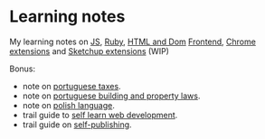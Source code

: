 # Learning notes

My learning notes on [JS](notes-native%20methods%2C%20tricks%20%26%20quirks.js), [Ruby](notes-native%20methods%2C%20tricks%20%26%20quirks.rb), [HTML and Dom](notes-js%20dom%20%26%20html.html) [Frontend](notes-js%20frontend%20frameworks.js), [Chrome extensions](notes-chrome%20extensions.js) and [Sketchup extensions](notes-sketchup%20extensions.rb) (WIP)

Bonus:

- note on [portuguese taxes](notes-portuguese%20tax%20system.md).
- note on [portuguese building and property laws](notes-portuguese%20building%20%26%20property%20laws.md).
- note on [polish language](notes-polish%20language.yaml).
- trail guide to [self learn web development](trail%20guide-web%20development.md).
- trail guide on [self-publishing](trail%20guide-self%20publishing.md).